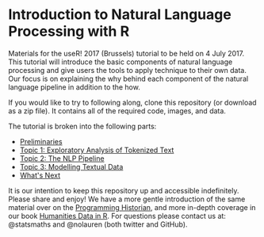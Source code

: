 # Introduction to Natural Language Processing with R

Materials for the useR! 2017 (Brussels) tutorial to be held on 4 July 2017.
This tutorial will introduce the basic components
of natural language processing and give users the tools to apply technique
to their own data. Our focus is on explaining the why behind each component
of the natural language pipeline in addition to the how.

If you would like to try to following along, clone this repository (or
download as a zip file). It contains all of the required code, images,
and data.

The tutorial is broken into the following parts:

- [Preliminaries](https://github.com/statsmaths/useR2017_nlp/blob/master/introduction.pdf)
- [Topic 1: Exploratory Analysis of Tokenized Text](https://github.com/statsmaths/useR2017_nlp/blob/master/topic01.pdf)
- [Topic 2: The NLP Pipeline](https://github.com/statsmaths/useR2017_nlp/blob/master/topic02.pdf)
- [Topic 3: Modelling Textual Data](https://github.com/statsmaths/useR2017_nlp/blob/master/topic03.pdf)
- [What's Next](https://github.com/statsmaths/useR2017_nlp/blob/master/whats_next.pdf)

It is our intention to keep this repository up and accessible indefinitely.
Please share and enjoy! We have a more gentle introduction of the same
material over on the
[Programming Historian](http://programminghistorian.org/lessons/basic-text-processing-in-r),
and more in-depth coverage in our book [Humanities Data in R](http://humanitiesdata.org/).
For questions please contact us at: @statsmaths and @nolauren (both twitter
and GitHub).
